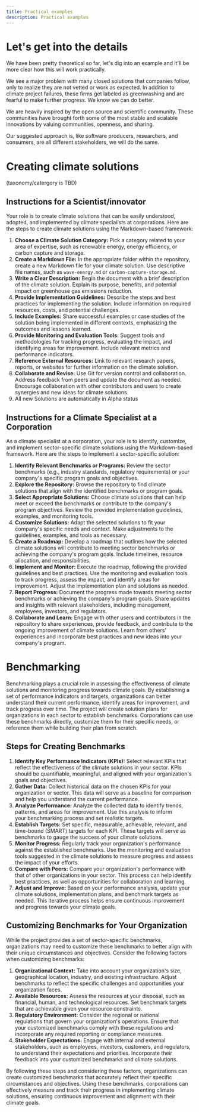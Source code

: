 ```yaml
---
title: Practical examples
description: Practical examples
---
```


# Let's get into the details
We have been pretty theoretical so far, let's dig into an example and it'll be more clear how this will work practically.

We see a major problem with many closed solutions that companies follow, only to realize they are not vetted or work as expected. In addition to climate project failures, these firms get labeled as greenwashing and are fearful to make further progress. We know we can do better.

We are heavily inspired by the open source and scientific community. These communities have brought forth some of the most stable and scalable innovations by valuing communities, openness, and sharing.

Our suggested approach is, like software producers, researchers, and consumers, are all different stakeholders, we will do the same.

# Creating climate solutions

(taxonomy/catergory is TBD)

## Instructions for a Scientist/innovator

Your role is to create climate solutions that can be easily understood, adopted, and implemented by climate specialists at corporations. Here are the steps to create climate solutions using the Markdown-based framework:

1. **Choose a Climate Solution Category:** Pick a category related to your area of expertise, such as renewable energy, energy efficiency, or carbon capture and storage.
2. **Create a Markdown File:** In the appropriate folder within the repository, create a new Markdown file for your climate solution. Use descriptive file names, such as `wave-energy.md` or `carbon-capture-storage.md`.
3. **Write a Clear Description:** Begin the document with a brief description of the climate solution. Explain its purpose, benefits, and potential impact on greenhouse gas emissions reduction.
4. **Provide Implementation Guidelines:** Describe the steps and best practices for implementing the solution. Include information on required resources, costs, and potential challenges.
5. **Include Examples:** Share successful examples or case studies of the solution being implemented in different contexts, emphasizing the outcomes and lessons learned.
6. **Provide Monitoring and Evaluation Tools:** Suggest tools and methodologies for tracking progress, evaluating the impact, and identifying areas for improvement. Include relevant metrics and performance indicators.
7. **Reference External Resources:** Link to relevant research papers, reports, or websites for further information on the climate solution.
8. **Collaborate and Revise:** Use Git for version control and collaboration. Address feedback from peers and update the document as needed. Encourage collaboration with other contributors and users to create synergies and new ideas for climate solutions.
9. All new Solutions are automatically in Alpha status

## Instructions for a Climate Specialist at a Corporation

As a climate specialist at a corporation, your role is to identify, customize, and implement sector-specific climate solutions using the Markdown-based framework. Here are the steps to implement a sector-specific solution:

1. **Identify Relevant Benchmarks or Programs:** Review the sector benchmarks (e.g., industry standards, regulatory requirements) or your company's specific program goals and objectives.
2. **Explore the Repository:** Browse the repository to find climate solutions that align with the identified benchmarks or program goals.
3. **Select Appropriate Solutions:** Choose climate solutions that can help meet or exceed the benchmarks or contribute to the company's program objectives. Review the provided implementation guidelines, examples, and monitoring tools.
4. **Customize Solutions:** Adapt the selected solutions to fit your company's specific needs and context. Make adjustments to the guidelines, examples, and tools as necessary.
5. **Create a Roadmap:** Develop a roadmap that outlines how the selected climate solutions will contribute to meeting sector benchmarks or achieving the company's program goals. Include timelines, resource allocation, and responsibilities.
6. **Implement and Monitor:** Execute the roadmap, following the provided guidelines and best practices. Use the monitoring and evaluation tools to track progress, assess the impact, and identify areas for improvement. Adjust the implementation plan and solutions as needed.
7. **Report Progress:** Document the progress made towards meeting sector benchmarks or achieving the company's program goals. Share updates and insights with relevant stakeholders, including management, employees, investors, and regulators.
8. **Collaborate and Learn:** Engage with other users and contributors in the repository to share experiences, provide feedback, and contribute to the ongoing improvement of climate solutions. Learn from others' experiences and incorporate best practices and new ideas into your company's program.

# Benchmarking

Benchmarking plays a crucial role in assessing the effectiveness of climate solutions and monitoring progress towards climate goals. By establishing a set of performance indicators and targets, organizations can better understand their current performance, identify areas for improvement, and track progress over time. The project will create solution plans for organizations in each sector to establish benchmarks. Corporations can use these benchmarks directly, customize them for their specific needs, or reference them while building their plan from scratch.

## Steps for Creating Benchmarks

1. **Identify Key Performance Indicators (KPIs):** Select relevant KPIs that reflect the effectiveness of the climate solutions in your sector. KPIs should be quantifiable, meaningful, and aligned with your organization's goals and objectives.
2. **Gather Data:** Collect historical data on the chosen KPIs for your organization or sector. This data will serve as a baseline for comparison and help you understand the current performance.
3. **Analyze Performance:** Analyze the collected data to identify trends, patterns, and areas for improvement. Use this analysis to inform your benchmarking process and set realistic targets.
4. **Establish Targets:** Set specific, measurable, achievable, relevant, and time-bound (SMART) targets for each KPI. These targets will serve as benchmarks to gauge the success of your climate solutions.
5. **Monitor Progress:** Regularly track your organization's performance against the established benchmarks. Use the monitoring and evaluation tools suggested in the climate solutions to measure progress and assess the impact of your efforts.
6. **Compare with Peers:** Compare your organization's performance with that of other organizations in your sector. This process can help identify best practices, as well as opportunities for collaboration and learning.
7. **Adjust and Improve:** Based on your performance analysis, update your climate solutions, implementation plans, and benchmark targets as needed. This iterative process helps ensure continuous improvement and progress towards your climate goals.

## Customizing Benchmarks for Your Organization

While the project provides a set of sector-specific benchmarks, organizations may need to customize these benchmarks to better align with their unique circumstances and objectives. Consider the following factors when customizing benchmarks:

1. **Organizational Context:** Take into account your organization's size, geographical location, industry, and existing infrastructure. Adjust benchmarks to reflect the specific challenges and opportunities your organization faces.
2. **Available Resources:** Assess the resources at your disposal, such as financial, human, and technological resources. Set benchmark targets that are achievable given your resource constraints.
3. **Regulatory Environment:** Consider the regional or national regulations that govern your organization's operations. Ensure that your customized benchmarks comply with these regulations and incorporate any required reporting or compliance measures.
4. **Stakeholder Expectations:** Engage with internal and external stakeholders, such as employees, investors, customers, and regulators, to understand their expectations and priorities. Incorporate their feedback into your customized benchmarks and climate solutions.

By following these steps and considering these factors, organizations can create customized benchmarks that accurately reflect their specific circumstances and objectives. Using these benchmarks, corporations can effectively measure and track their progress in implementing climate solutions, ensuring continuous improvement and alignment with their climate goals.